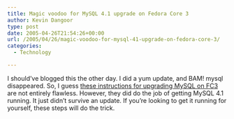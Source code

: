 ```yaml
---
title: Magic voodoo for MySQL 4.1 upgrade on Fedora Core 3
author: Kevin Dangoor
type: post
date: 2005-04-26T21:54:26+00:00
url: /2005/04/26/magic-voodoo-for-mysql-41-upgrade-on-fedora-core-3/
categories:
  - Technology

---
```

I should&#8217;ve blogged this the other day. I did a yum update, and BAM! mysql disappeared. So, I guess [these instructions for upgrading MySQL on FC3][1] are not entirely flawless. However, they did do the job of getting MySQL 4.1 running. It just didn&#8217;t survive an update. If you&#8217;re looking to get it running for yourself, these steps will do the trick.

 [1]: http://fedoranews.org/contributors/tony_smith/mysql/ "FedoraNEWS.ORG"